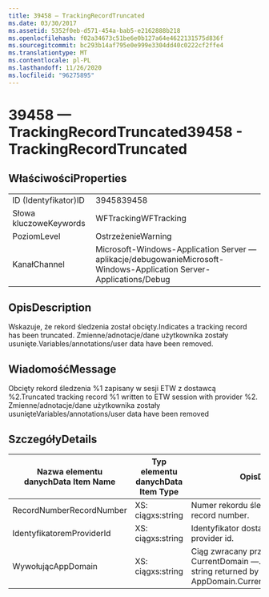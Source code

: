 ```yaml
---
title: 39458 — TrackingRecordTruncated
ms.date: 03/30/2017
ms.assetid: 5352f0eb-d571-454a-bab5-e2162888b218
ms.openlocfilehash: f02a34673c51be6e0b127a64e4622131575d836f
ms.sourcegitcommit: bc293b14af795e0e999e3304dd40c0222cf2ffe4
ms.translationtype: MT
ms.contentlocale: pl-PL
ms.lasthandoff: 11/26/2020
ms.locfileid: "96275895"
---
```

# <a name="39458---trackingrecordtruncated"></a><span data-ttu-id="fd946-102">39458 — TrackingRecordTruncated</span><span class="sxs-lookup"><span data-stu-id="fd946-102">39458 - TrackingRecordTruncated</span></span>

## <a name="properties"></a><span data-ttu-id="fd946-103">Właściwości</span><span class="sxs-lookup"><span data-stu-id="fd946-103">Properties</span></span>  
  
|||  
|-|-|  
|<span data-ttu-id="fd946-104">ID (Identyfikator)</span><span class="sxs-lookup"><span data-stu-id="fd946-104">ID</span></span>|<span data-ttu-id="fd946-105">39458</span><span class="sxs-lookup"><span data-stu-id="fd946-105">39458</span></span>|  
|<span data-ttu-id="fd946-106">Słowa kluczowe</span><span class="sxs-lookup"><span data-stu-id="fd946-106">Keywords</span></span>|<span data-ttu-id="fd946-107">WFTracking</span><span class="sxs-lookup"><span data-stu-id="fd946-107">WFTracking</span></span>|  
|<span data-ttu-id="fd946-108">Poziom</span><span class="sxs-lookup"><span data-stu-id="fd946-108">Level</span></span>|<span data-ttu-id="fd946-109">Ostrzeżenie</span><span class="sxs-lookup"><span data-stu-id="fd946-109">Warning</span></span>|  
|<span data-ttu-id="fd946-110">Kanał</span><span class="sxs-lookup"><span data-stu-id="fd946-110">Channel</span></span>|<span data-ttu-id="fd946-111">Microsoft-Windows-Application Server — aplikacje/debugowanie</span><span class="sxs-lookup"><span data-stu-id="fd946-111">Microsoft-Windows-Application Server-Applications/Debug</span></span>|  
  
## <a name="description"></a><span data-ttu-id="fd946-112">Opis</span><span class="sxs-lookup"><span data-stu-id="fd946-112">Description</span></span>  

 <span data-ttu-id="fd946-113">Wskazuje, że rekord śledzenia został obcięty.</span><span class="sxs-lookup"><span data-stu-id="fd946-113">Indicates a tracking record has been truncated.</span></span> <span data-ttu-id="fd946-114">Zmienne/adnotacje/dane użytkownika zostały usunięte.</span><span class="sxs-lookup"><span data-stu-id="fd946-114">Variables/annotations/user data have been removed.</span></span>  
  
## <a name="message"></a><span data-ttu-id="fd946-115">Wiadomość</span><span class="sxs-lookup"><span data-stu-id="fd946-115">Message</span></span>  

 <span data-ttu-id="fd946-116">Obcięty rekord śledzenia %1 zapisany w sesji ETW z dostawcą %2.</span><span class="sxs-lookup"><span data-stu-id="fd946-116">Truncated tracking record %1 written to ETW session with provider %2.</span></span> <span data-ttu-id="fd946-117">Zmienne/adnotacje/dane użytkownika zostały usunięte</span><span class="sxs-lookup"><span data-stu-id="fd946-117">Variables/annotations/user data have been removed</span></span>  
  
## <a name="details"></a><span data-ttu-id="fd946-118">Szczegóły</span><span class="sxs-lookup"><span data-stu-id="fd946-118">Details</span></span>  
  
|<span data-ttu-id="fd946-119">Nazwa elementu danych</span><span class="sxs-lookup"><span data-stu-id="fd946-119">Data Item Name</span></span>|<span data-ttu-id="fd946-120">Typ elementu danych</span><span class="sxs-lookup"><span data-stu-id="fd946-120">Data Item Type</span></span>|<span data-ttu-id="fd946-121">Opis</span><span class="sxs-lookup"><span data-stu-id="fd946-121">Description</span></span>|  
|--------------------|--------------------|-----------------|  
|<span data-ttu-id="fd946-122">RecordNumber</span><span class="sxs-lookup"><span data-stu-id="fd946-122">RecordNumber</span></span>|<span data-ttu-id="fd946-123">XS: ciąg</span><span class="sxs-lookup"><span data-stu-id="fd946-123">xs:string</span></span>|<span data-ttu-id="fd946-124">Numer rekordu śledzenia.</span><span class="sxs-lookup"><span data-stu-id="fd946-124">The tracking record number.</span></span>|  
|<span data-ttu-id="fd946-125">Identyfikatorem</span><span class="sxs-lookup"><span data-stu-id="fd946-125">ProviderId</span></span>|<span data-ttu-id="fd946-126">XS: ciąg</span><span class="sxs-lookup"><span data-stu-id="fd946-126">xs:string</span></span>|<span data-ttu-id="fd946-127">Identyfikator dostawcy ETW.</span><span class="sxs-lookup"><span data-stu-id="fd946-127">The ETW provider id.</span></span>|  
|<span data-ttu-id="fd946-128">Wywołując</span><span class="sxs-lookup"><span data-stu-id="fd946-128">AppDomain</span></span>|<span data-ttu-id="fd946-129">XS: ciąg</span><span class="sxs-lookup"><span data-stu-id="fd946-129">xs:string</span></span>|<span data-ttu-id="fd946-130">Ciąg zwracany przez element AppDomain. CurrentDomain —. FriendlyName.</span><span class="sxs-lookup"><span data-stu-id="fd946-130">The string returned by AppDomain.CurrentDomain.FriendlyName.</span></span>|
